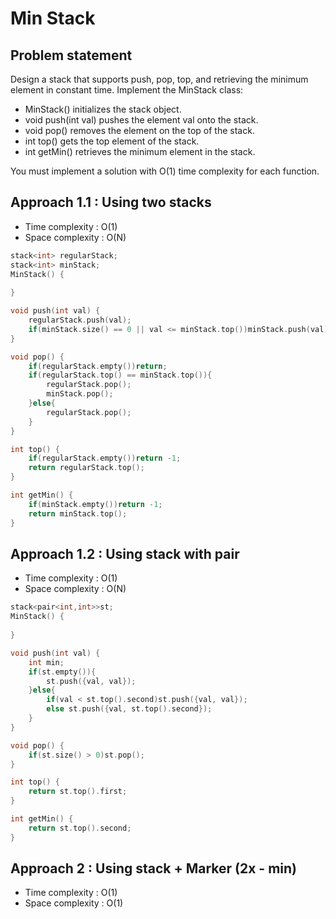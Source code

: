 # Min Stack

## Problem statement

Design a stack that supports push, pop, top, and retrieving the minimum element in constant time.
Implement the MinStack class: 
- MinStack() initializes the stack object.
- void push(int val) pushes the element val onto the stack.
- void pop() removes the element on the top of the stack.
- int top() gets the top element of the stack.
- int getMin() retrieves the minimum element in the stack.

You must implement a solution with O(1) time complexity for each function.


## Approach 1.1 : Using two stacks

- Time complexity : O(1) 
- Space complexity : O(N)

```cpp
stack<int> regularStack;
stack<int> minStack;
MinStack() {
    
}

void push(int val) {
    regularStack.push(val);
    if(minStack.size() == 0 || val <= minStack.top())minStack.push(val);
}

void pop() {
    if(regularStack.empty())return;
    if(regularStack.top() == minStack.top()){
        regularStack.pop();
        minStack.pop();
    }else{
        regularStack.pop();
    }
}

int top() {
    if(regularStack.empty())return -1;
    return regularStack.top();
}

int getMin() {
    if(minStack.empty())return -1;
    return minStack.top();
}
```

## Approach 1.2 : Using stack with pair

- Time complexity : O(1) 
- Space complexity : O(N)

```cpp
stack<pair<int,int>>st;
MinStack() {
    
}

void push(int val) {
    int min;
    if(st.empty()){
        st.push({val, val});
    }else{
        if(val < st.top().second)st.push({val, val});
        else st.push({val, st.top().second});
    } 
}

void pop() {
    if(st.size() > 0)st.pop();
}

int top() {
    return st.top().first;
}

int getMin() {
    return st.top().second;
}
```

## Approach 2 : Using stack + Marker (2x - min)

- Time complexity : O(1) 
- Space complexity : O(1)

```cpp

```